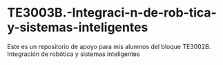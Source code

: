 # TE3003B.-Integraci-n-de-rob-tica-y-sistemas-inteligentes
Este es un repositorio de apoyo para mis alumnos del bloque TE3002B. Integración de robótica y sistemas inteligentes

